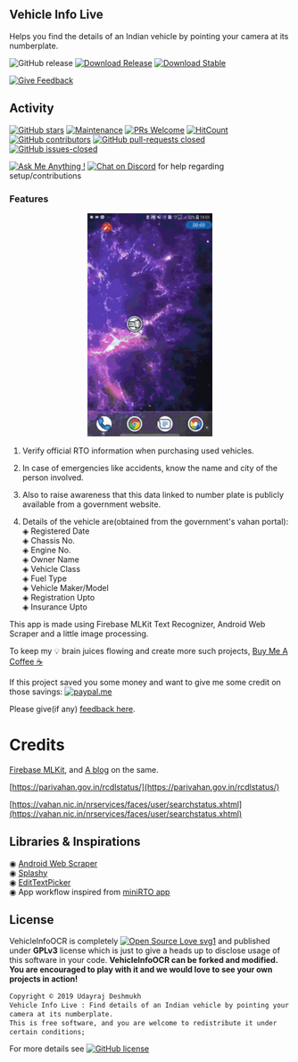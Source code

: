 ## Vehicle Info Live 
Helps you find the details of an Indian vehicle by pointing your camera at its numberplate. 

![GitHub release](https://img.shields.io/github/release/udayraj123/VehicleInfoOCR.svg?style=flat-square)
[![Download Release](https://img.shields.io/badge/⬇-Latest_APK-orange.svg)](https://github.com/Udayraj123/VehicleInfoOCR/releases/download/0.1.3/AwesomeVehicleInfo.apk)
[![Download Stable](https://img.shields.io/badge/⬇-Stable_APK-blue.svg)](https://drive.google.com/file/d/1-AmrFMz0lzGSRFyFWr4NVEHDmdONEyLj/view?usp=sharing)
<!-- Api level button -->
<!-- Android arsenal link -->
[![Give Feedback](https://img.shields.io/badge/Give%20-feedback_here-7289da.svg)](https://docs.google.com/forms/d/1RCRRPdtpmr_lz_Xi81INVYpIJxBlkfqdAz6C0tY1RXE/)

## Activity

[![GitHub stars](https://img.shields.io/github/stars/udayraj123/vehicleInfoOCR.svg?style=social&label=Stars✯)](https://GitHub.com/udayraj123/vehicleInfoOCR/stargazers/)
[![Maintenance](https://img.shields.io/badge/Maintained%3F-yes-brightgreen.svg)](https://GitHub.com/udayraj123/VehicleInfoOCR/graphs/commit-activity)
[![PRs Welcome](https://img.shields.io/badge/PRs-welcome-brightgreen.svg?style=flat-square)](http://makeapullrequest.com)
[![HitCount](http://hits.dwyl.io/udayraj123/vehicleInfoOCR.svg)](http://hits.dwyl.io/udayraj123/vehicleInfoOCR)
[![GitHub contributors](https://img.shields.io/github/contributors/udayraj123/vehicleInfoOCR.svg)](https://GitHub.com/udayraj123/vehicleInfoOCR/graphs/contributors/)
[![GitHub pull-requests closed](https://img.shields.io/github/issues-pr-closed/udayraj123/vehicleInfoOCR.svg)](https://GitHub.com/udayraj123/vehicleInfoOCR/pull/)
[![GitHub issues-closed](https://img.shields.io/github/issues-closed/udayraj123/vehicleInfoOCR.svg)](https://GitHub.com/udayraj123/vehicleInfoOCR/issues?q=is%3Aissue+is%3Aclosed)

[![Ask Me Anything !](https://img.shields.io/badge/Ask%20me-anything-1abc9c.svg)](https://github.com/Udayraj123/VehicleInfoOCR/issues/1)
[![Chat on Discord](https://img.shields.io/badge/chat-on%20discord-7289da.svg)](https://discord.gg/vHb8THa) for help regarding setup/contributions


### Features
<p align="center">
	<a href="https://drive.google.com/file/d/1-AmrFMz0lzGSRFyFWr4NVEHDmdONEyLj/view?usp=sharing">
		<img height="400" src="./vehicle_info.gif">
	</a>
</p>

1. Verify official RTO information when purchasing used vehicles.
2. In case of emergencies like accidents, know the name and city of the person involved.
3. Also to raise awareness that this data linked to number plate is publicly available from a government website.

4. Details of the vehicle are(obtained from the government's vahan portal):
◈ Registered Date <br>
◈ Chassis No. <br>
◈ Engine No. <br>
◈ Owner Name <br>
◈ Vehicle Class <br>
◈ Fuel Type <br>
◈ Vehicle Maker/Model <br>
◈ Registration Upto <br>
◈ Insurance Upto <br>

This app is made using Firebase MLKit Text Recognizer, Android Web Scraper and a little image processing. <!-- Will be useful for general purpose OCR as well. -->

<!-- Begin donate section -->
To keep my 💡 brain juices flowing and create more such projects, [Buy Me A Coffee ☕](https://www.buymeacoffee.com/udayraj123) 

If this project saved you some money and want to give me some credit on those savings: 
[![paypal.me](https://www.paypalobjects.com/en_GB/i/btn/btn_donate_LG.gif)](https://www.paypal.me/udayraj123)

<!-- https://www.amazon.in/hz/wishlist/ls/3V0TDQBI3T8IL -->

<!-- End donate section -->
Please give(if any) [feedback here](https://docs.google.com/forms/d/1RCRRPdtpmr_lz_Xi81INVYpIJxBlkfqdAz6C0tY1RXE/).

# Credits

[Firebase MLKit](https://firebase.google.com/docs/ml-kit/android/recognize-text), and [A blog](https://medium.com/digital-curry/firebase-mlkit-textdetection-in-android-using-firebase-ml-vision-apis-with-live-camera-72ef47ad4ebd) on the same.

[https://parivahan.gov.in/rcdlstatus/](https://parivahan.gov.in/rcdlstatus/)

[https://vahan.nic.in/nrservices/faces/user/searchstatus.xhtml](https://vahan.nic.in/nrservices/faces/user/searchstatus.xhtml)


## Libraries & Inspirations

◉ [Android Web Scraper](https://github.com/daandtu/android-web-scraper) <br>
◉ [Splashy](https://github.com/rahuldange09/Splashy) <br>
◉ [EditTextPicker](https://github.com/AliAzaz/Edittext-Library) <br>
◉ App workflow inspired from [miniRTO app](https://github.com/chandruscm/miniRTO) <br>

<!-- Trail : https://github.com/Orange-OpenSource/android-trail-drawing -->
<!-- Owl sheet : link?! -->
<!-- More blogs: https://medium.com/linedevth/build-your-android-app-faster-and-smaller-than-ever-25f53fdd3cdc -->

## License

VehicleInfoOCR is completely [![Open Source Love svg1](https://badges.frapsoft.com/os/v1/open-source.svg?v=103)](https://github.com/ellerbrock/open-source-badges/) and published under **GPLv3** license which is just to give a heads up to disclose usage of this software in your code. **VehicleInfoOCR can be forked and modified. You are encouraged to play with it and we would love to see your own projects in action!**

```
Copyright © 2019 Udayraj Deshmukh
Vehicle Info Live : Find details of an Indian vehicle by pointing your camera at its numberplate.
This is free software, and you are welcome to redistribute it under certain conditions;
```
For more details see [![GitHub license](https://img.shields.io/github/license/udayraj123/VehicleInfoOCR.svg)](https://github.com/udayraj123/VehicleInfoOCR/blob/master/LICENSE)